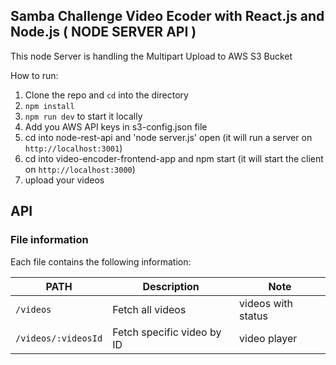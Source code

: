 ## Samba Challenge Video Ecoder with React.js and Node.js ( NODE SERVER API )

This node Server is handling the Multipart Upload to AWS S3 Bucket

How to run:
1. Clone the repo and `cd` into the directory
2. `npm install`
3. `npm run dev` to start it locally
4. Add you AWS API keys in s3-config.json file
5. cd into node-rest-api and 'node server.js' open (it will run a server on `http://localhost:3001`)
7. cd into video-encoder-frontend-app and npm start (it will start the client on `http://localhost:3000`)
8. upload your videos

## API

### File information

Each file contains the following information:

PATH | Description | Note
--- | --- | ---
`/videos` | Fetch all videos | videos with status
`/videos/:videosId` | Fetch specific video by ID | video player

